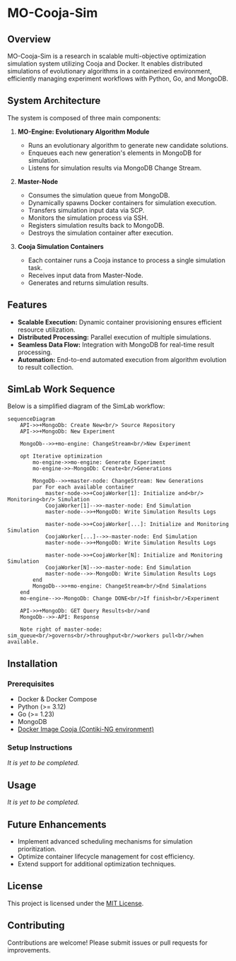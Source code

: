 # MO-Cooja-Sim

## Overview
MO-Cooja-Sim is a research in scalable multi-objective optimization simulation system utilizing Cooja and Docker. It enables distributed simulations of evolutionary algorithms in a containerized environment, efficiently managing experiment workflows with Python, Go, and MongoDB.

## System Architecture
The system is composed of three main components:

1. **MO-Engine: Evolutionary Algorithm Module**
   - Runs an evolutionary algorithm to generate new candidate solutions.
   - Enqueues each new generation's elements in MongoDB for simulation.
   - Listens for simulation results via MongoDB Change Stream.

2. **Master-Node**
   - Consumes the simulation queue from MongoDB.
   - Dynamically spawns Docker containers for simulation execution.
   - Transfers simulation input data via SCP.
   - Monitors the simulation process via SSH.
   - Registers simulation results back to MongoDB.
   - Destroys the simulation container after execution.

3. **Cooja Simulation Containers**
   - Each container runs a Cooja instance to process a single simulation task.
   - Receives input data from Master-Node.
   - Generates and returns simulation results.

## Features
- **Scalable Execution:** Dynamic container provisioning ensures efficient resource utilization.
- **Distributed Processing:** Parallel execution of multiple simulations.
- **Seamless Data Flow:** Integration with MongoDB for real-time result processing.
- **Automation:** End-to-end automated execution from algorithm evolution to result collection.

## SimLab Work Sequence

Below is a simplified diagram of the SimLab workflow:

```mermaid
sequenceDiagram
    API->>+MongoDb: Create New<br/> Source Repository
    API->>+MongoDb: New Experiment
    
    MongoDb-->>+mo-engine: ChangeStream<br/>New Experiment
    
    opt Iterative optimization
        mo-engine->>mo-engine: Generate Experiment
        mo-engine->>-MongoDb: Create<br/>Generations
        
        MongoDb-->>+master-node: ChangeStream: New Generations
        par For each available container
            master-node->>+CoojaWorker[1]: Initialize and<br/> Monitoring<br/> Simulation
            CoojaWorker[1]-->>-master-node: End Simulation              
            master-node-->>+MongoDb: Write Simulation Results Logs
            
            master-node->>+CoojaWorker[...]: Initialize and Monitoring Simulation
            CoojaWorker[...]-->>-master-node: End Simulation      
            master-node-->>+MongoDb: Write Simulation Results Logs
            
            master-node->>+CoojaWorker[N]: Initialize and Monitoring Simulation
            CoojaWorker[N]-->>-master-node: End Simulation            
            master-node-->>-MongoDb: Write Simulation Results Logs
        end
        MongoDb-->>+mo-engine: ChangeStream<br/>End Simalations 
    end
    mo-engine-->>-MongoDb: Change DONE<br/>If finish<br/>Experiment

    API->>+MongoDb: GET Query Results<br/>and 
    MongoDb-->>-API: Response

    Note right of master-node: sim_queue<br/>governs<br/>throughput<br/>workers pull<br/>when available.
```

## Installation
### Prerequisites
- Docker & Docker Compose
- Python (>= 3.12)
- Go (>= 1.23)
- MongoDB
- [Docker Image Cooja (Contiki-NG environment)](https://github.com/JunioCesarFerreira/Cooja-Docker-VM-Setup)

### Setup Instructions

*It is yet to be completed.*

## Usage

*It is yet to be completed.*

## Future Enhancements
- Implement advanced scheduling mechanisms for simulation prioritization.
- Optimize container lifecycle management for cost efficiency.
- Extend support for additional optimization techniques.

## License
This project is licensed under the [MIT License](./LICENSE).

## Contributing
Contributions are welcome! Please submit issues or pull requests for improvements.
